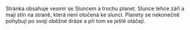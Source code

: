 Stránka obsahuje vesmír se Sluncem a trochu planet. Slunce lehce září a mají stín na straně, která není otočená ke slunci. Planety se nekonečně pohybují po svojí oběžné dráze a při tom se ještě otáčejí.
